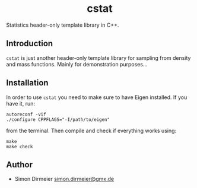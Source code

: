 <h1 align="center"> cstat </h1>

Statistics header-only template library in C++.

## Introduction

`cstat` is just another header-only template library for sampling from density and mass functions. Mainly for demonstration purposes...

## Installation
 
In order to use `cstat` you need to make sure to have Eigen installed. If you have it, run:

```{shell}
autoreconf -vif
./configure CPPFLAGS="-I/path/to/eigen"
```

from the terminal. Then compile and check if everything works using:

```shell
make
make check
```

## Author

* Simon Dirmeier <a href="mailto:simon.dirmeier@gmx.de">simon.dirmeier@gmx.de</a>
